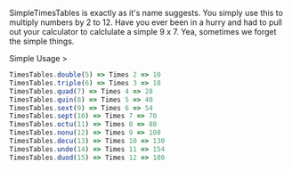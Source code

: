 SimpleTimesTables is exactly as it's name suggests. You simply use this to
multiply numbers by 2 to 12. Have you ever been in a hurry and had to pull out your calculator to calclulate a simple 9 x 7. Yea, sometimes we forget the simple things.

Simple Usage >

```js
TimesTables.double(5) => Times 2 => 10
TimesTables.triple(6) => Times 3 => 18
TimesTables.quad(7) => Times 4 => 28
TimesTables.quin(8) => Times 5 => 40
TimesTables.sext(9) => Times 6 => 54
TimesTables.sept(10) => Times 7 => 70
TimesTables.octu(11) => Times 8 => 88
TimesTables.nonu(12) => Times 9 => 108
TimesTables.decu(13) => Times 10 => 130
TimesTables.unde(14) => Times 11 => 154
TimesTables.duod(15) => Times 12 => 180
```
